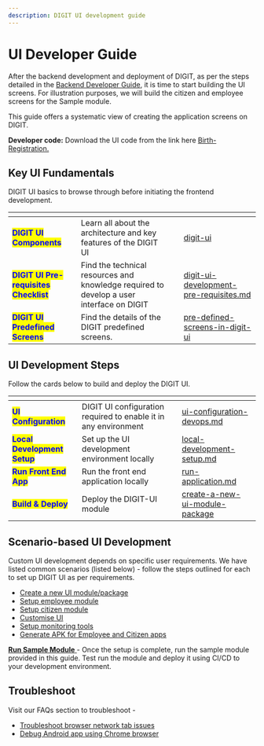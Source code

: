 ```yaml
---
description: DIGIT UI development guide
---
```


# UI Developer Guide

After the backend development and deployment of DIGIT, as per the steps detailed in the [Backend Developer Guide](../backend-developer-guide/), it is time to start building the UI screens. For illustration purposes, we will build the citizen and employee screens for the Sample module.&#x20;

This guide offers a systematic view of creating the application screens on DIGIT.

**Developer code:** Download the UI code from the link here [Birth-Registration.](https://github.com/egovernments/DIGIT-OSS/tree/master)

## **Key UI Fundamentals**&#x20;

DIGIT UI basics to browse through before initiating the frontend development.

<table data-card-size="large" data-view="cards"><thead><tr><th></th><th></th><th></th><th data-hidden data-card-target data-type="content-ref"></th></tr></thead><tbody><tr><td><mark style="color:blue;"><strong>DIGIT UI Components</strong></mark></td><td>Learn all about the architecture and key features of the DIGIT UI</td><td></td><td><a href="digit-ui/">digit-ui</a></td></tr><tr><td><mark style="color:blue;"><strong>DIGIT UI Pre-requisites Checklist</strong></mark></td><td>Find the technical resources and knowledge required to develop a user interface on DIGIT</td><td></td><td><a href="digit-ui-development-pre-requisites.md">digit-ui-development-pre-requisites.md</a></td></tr><tr><td><mark style="color:blue;"><strong>DIGIT UI Predefined Screens</strong></mark></td><td>Find the details of the DIGIT predefined screens.</td><td></td><td><a href="../../../guides/developer-guide/ui-developer-guide/pre-defined-screens-in-digit-ui/">pre-defined-screens-in-digit-ui</a></td></tr></tbody></table>

## **UI Development Steps**

Follow the cards below to build and deploy the DIGIT UI.

<table data-card-size="large" data-view="cards"><thead><tr><th></th><th></th><th></th><th data-hidden data-card-target data-type="content-ref"></th></tr></thead><tbody><tr><td><mark style="color:blue;"><strong>UI Configuration</strong></mark></td><td>DIGIT UI configuration required to enable it in any environment</td><td></td><td><a href="ui-configuration-devops.md">ui-configuration-devops.md</a></td></tr><tr><td><mark style="color:blue;"><strong>Local Development Setup</strong></mark></td><td>Set up the UI development environment locally</td><td></td><td><a href="local-development-setup.md">local-development-setup.md</a></td></tr><tr><td><mark style="color:blue;"><strong>Run Front End App</strong></mark> </td><td>Run the front end application locally</td><td></td><td><a href="run-application.md">run-application.md</a></td></tr><tr><td><mark style="color:blue;"><strong>Build &#x26; Deploy</strong></mark></td><td>Deploy the DIGIT-UI module</td><td></td><td><a href="create-a-new-ui-module-package/">create-a-new-ui-module-package</a></td></tr></tbody></table>

## Scenario-based UI Development

Custom UI development depends on specific user requirements. We have listed common scenarios (listed below) - follow the steps outlined for each to set up DIGIT UI as per requirements.

* [Create a new UI module/package](create-a-new-ui-module-package/)
* [Setup employee module](employee-module-setup/)
* [Setup citizen module](citizen-module-setup/)
* [Customise UI](customisation/)
* [Setup monitoring tools ](setup-monitoring-tools.md)
* [Generate APK for Employee and Citizen apps](android-web-view-and-how-to-generate-apk.md)

[**Run Sample Module** ](https://github.com/egovernments/DIGIT-OSS/tree/master/municipal-services/birth-death-services)- Once the setup is complete, run the sample module provided in this guide. Test run the module and deploy it using CI/CD to your development environment.

## Troubleshoot

Visit our FAQs section to troubleshoot -

* [Troubleshoot browser network tab issues](faqs/troubleshoot-using-browser-network-tab.md)
* [Debug Android app using Chrome browser](faqs/debug-android-app-using-chrome-browser.md)
